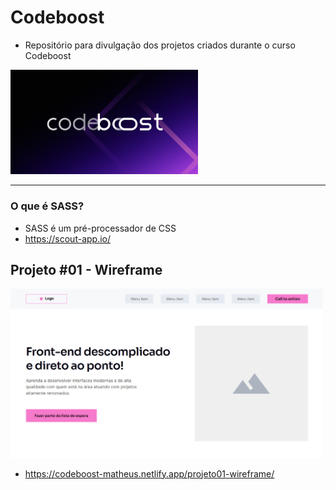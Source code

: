 # Codeboost

- Repositório para divulgação dos projetos criados durante o curso Codeboost

<img src=".github/cover.jpg" alt="Codeboost" width="300">

---

### O que é SASS?

- SASS é um pré-processador de CSS
- https://scout-app.io/

## Projeto #01 - Wireframe

<a href="https://codeboost-matheus.netlify.app/wireframe/"><img src=".github/wireframe.png" alt="Projeto Wireframe" width="500"></a>

- https://codeboost-matheus.netlify.app/projeto01-wireframe/
